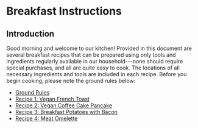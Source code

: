 # Breakfast Instructions

## Introduction

Good morning and welcome to our kitchen! Provided in this document are
several breakfast recipes that can be prepared using only tools and
ingredients regularly available in our household---none should require
special purchases, and all are quite easy to cook. The locations of all
necessary ingredients and tools are included in each recipe. Before you
begin cooking, please note the ground rules below:

* [Ground Rules](ground-rules.md)
* [Recipe 1: Vegan French Toast](recipe-1.md)
* [Recipe 2: Vegan Coffee Cake Pancake](recipe-2.md)
* [Recipe 3: Breakfast Potatoes with Bacon](recipe-3.md)
* [Recipe 4: Meat Omelette](recipe-4.md)